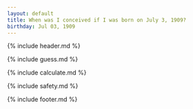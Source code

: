 ```yaml
---
layout: default
title: When was I conceived if I was born on July 3, 1909?
birthday: Jul 03, 1909
---
```


{% include header.md %}

{% include guess.md %}

{% include calculate.md %}

{% include safety.md %}

{% include footer.md %}



